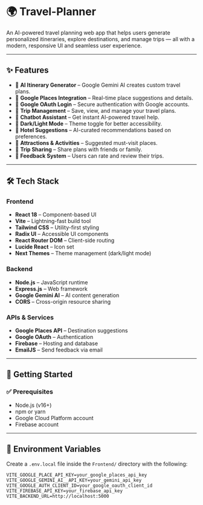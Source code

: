 # 🌍 Travel-Planner

An AI-powered travel planning web app that helps users generate personalized itineraries, explore destinations, and manage trips — all with a modern, responsive UI and seamless user experience.

---

## ✨ Features

- 🔮 **AI Itinerary Generator** – Google Gemini AI creates custom travel plans.
- 📍 **Google Places Integration** – Real-time place suggestions and details.
- 🔐 **Google OAuth Login** – Secure authentication with Google accounts.
- 🧳 **Trip Management** – Save, view, and manage your travel plans.
- 💬 **Chatbot Assistant** – Get instant AI-powered travel help.
- 🌙 **Dark/Light Mode** – Theme toggle for better accessibility.
- 🏨 **Hotel Suggestions** – AI-curated recommendations based on preferences.
- 📌 **Attractions & Activities** – Suggested must-visit places.
- 🔗 **Trip Sharing** – Share plans with friends or family.
- 📝 **Feedback System** – Users can rate and review their trips.

---

## 🛠️ Tech Stack

### Frontend
- **React 18** – Component-based UI
- **Vite** – Lightning-fast build tool
- **Tailwind CSS** – Utility-first styling
- **Radix UI** – Accessible UI components
- **React Router DOM** – Client-side routing
- **Lucide React** – Icon set
- **Next Themes** – Theme management (dark/light mode)

### Backend
- **Node.js** – JavaScript runtime
- **Express.js** – Web framework
- **Google Gemini AI** – AI content generation
- **CORS** – Cross-origin resource sharing

### APIs & Services
- **Google Places API** – Destination suggestions
- **Google OAuth** – Authentication
- **Firebase** – Hosting and database
- **EmailJS** – Send feedback via email

---

## 🚀 Getting Started

### ✅ Prerequisites
- Node.js (v16+)
- npm or yarn
- Google Cloud Platform account
- Firebase account

---

## 🔐 Environment Variables

Create a `.env.local` file inside the `Frontend/` directory with the following:

```env
VITE_GOOGLE_PLACE_API_KEY=your_google_places_api_key
VITE_GOOGLE_GEMINI_AI__API_KEY=your_gemini_api_key
VITE_GOOGLE_AUTH_CLIENT_ID=your_google_oauth_client_id
VITE_FIREBASE_API_KEY=your_firebase_api_key
VITE_BACKEND_URL=http://localhost:5000
